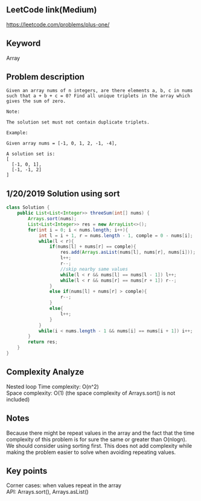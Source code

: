 ## LeetCode link(Medium)
https://leetcode.com/problems/plus-one/

## Keyword
Array

## Problem description
```
Given an array nums of n integers, are there elements a, b, c in nums such that a + b + c = 0? Find all unique triplets in the array which gives the sum of zero.

Note:

The solution set must not contain duplicate triplets.

Example:

Given array nums = [-1, 0, 1, 2, -1, -4],

A solution set is:
[
  [-1, 0, 1],
  [-1, -1, 2]
]
```
## 1/20/2019 Solution using sort

```java
class Solution {
    public List<List<Integer>> threeSum(int[] nums) {
        Arrays.sort(nums);
        List<List<Integer>> res = new ArrayList<>();
        for(int i = 0; i < nums.length; i++){
            int l = i + 1, r = nums.length - 1, comple = 0 - nums[i];
            while(l < r){
                if(nums[l] + nums[r] == comple){
                    res.add(Arrays.asList(nums[l], nums[r], nums[i]));
                    l++;
                    r--;
                    //skip nearby same values
                    while(l < r && nums[l] == nums[l - 1]) l++;
                    while(l < r && nums[r] == nums[r + 1]) r--;
                }
                else if(nums[l] + nums[r] > comple){
                    r--;
                }
                else{
                    l++;
                }
            }
            while(i < nums.length - 1 && nums[i] == nums[i + 1]) i++;
        }
        return res;
    }
}
```

## Complexity Analyze
Nested loop
Time complexity: O(n^2)\
Space complexity: O(1) (the space complexity of Arrays.sort() is not included)

## Notes
Because there might be repeat values in the array and the fact that the time complexity of this problem is for sure the same or greater than O(nlogn).\
We should consider using sorting first. This does not add complexity while making the problem easier to solve when avoiding repeating values.

## Key points
Corner cases: when values repeat in the array\
API: Arrays.sort(), Arrays.asList()

